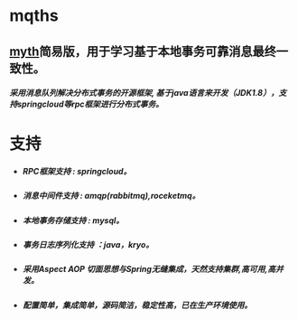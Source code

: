mqths
================

## [myth](https://github.com/yu199195/myth)简易版，用于学习基于本地事务可靠消息最终一致性。

#####  采用消息队列解决分布式事务的开源框架, 基于java语言来开发（JDK1.8），支持springcloud等rpc框架进行分布式事务。

#  支持

  * ##### RPC框架支持 : springcloud。

  * ##### 消息中间件支持 : amqp(rabbitmq),roceketmq。

  * ##### 本地事务存储支持 : mysql。

  * ##### 事务日志序列化支持 ：java，kryo。

  * ##### 采用Aspect AOP 切面思想与Spring无缝集成，天然支持集群,高可用,高并发。

  * #####  配置简单，集成简单，源码简洁，稳定性高，已在生产环境使用。


